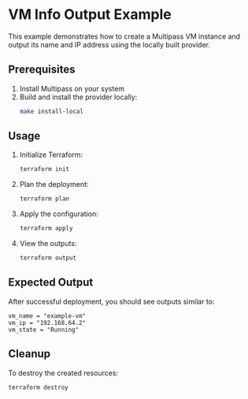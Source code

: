 # VM Info Output Example

This example demonstrates how to create a Multipass VM instance and output its name and IP address using the locally built provider.

## Prerequisites

1. Install Multipass on your system
2. Build and install the provider locally:
   ```bash
   make install-local
   ```

## Usage

1. Initialize Terraform:
   ```bash
   terraform init
   ```

2. Plan the deployment:
   ```bash
   terraform plan
   ```

3. Apply the configuration:
   ```bash
   terraform apply
   ```

4. View the outputs:
   ```bash
   terraform output
   ```

## Expected Output

After successful deployment, you should see outputs similar to:
```
vm_name = "example-vm"
vm_ip = "192.168.64.2"
vm_state = "Running"
```

## Cleanup

To destroy the created resources:
```bash
terraform destroy
```